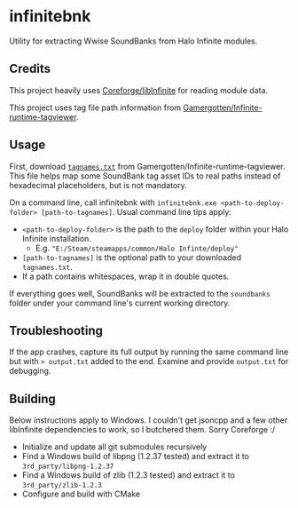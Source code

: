 # infinitebnk

Utility for extracting Wwise SoundBanks from Halo Infinite modules.

## Credits

This project heavily uses [Coreforge/libInfinite](https://github.com/Coreforge/libInfinite) for reading module data.

This project uses tag file path information from [Gamergotten/Infinite-runtime-tagviewer](https://github.com/Gamergotten/Infinite-runtime-tagviewer).

## Usage

First, download [`tagnames.txt`](https://github.com/Gamergotten/Infinite-runtime-tagviewer/raw/master/files/tagnames.txt)
from Gamergotten/Infinite-runtime-tagviewer.
This file helps map some SoundBank tag asset IDs to real paths instead of hexadecimal placeholders, but is not mandatory.

On a command line, call infinitebnk with `infinitebnk.exe <path-to-deploy-folder> [path-to-tagnames]`.
Usual command line tips apply:

- `<path-to-deploy-folder>` is the path to the `deploy` folder within your Halo Infinite installation.
  - E.g. `"E:/Steam/steamapps/common/Halo Infinte/deploy"`
- `[path-to-tagnames]` is the optional path to your downloaded `tagnames.txt`.
- If a path contains whitespaces, wrap it in double quotes.

If everything goes well, SoundBanks will be extracted to the `soundbanks` folder under your command line's current working directory.

## Troubleshooting

If the app crashes, capture its full output by running the same command line but with `> output.txt` added to the end.
Examine and provide `output.txt` for debugging.

## Building

Below instructions apply to Windows.
I couldn't get jsoncpp and a few other libInfinite dependencies to work, so I butchered them. Sorry Coreforge :/

- Initialize and update all git submodules recursively
- Find a Windows build of libpng (1.2.37 tested) and extract it to `3rd_party/libpng-1.2.37`
- Find a Windows build of zlib (1.2.3 tested) and extract it to `3rd_party/zlib-1.2.3`
- Configure and build with CMake

